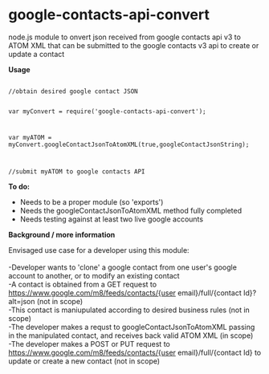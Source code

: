 # google-contacts-api-convert
node.js module to onvert json received from google contacts api v3 to ATOM XML that can be submitted to the google contacts v3 api to create or update a contact

<b>Usage</b>

<code>
//obtain desired google contact JSON

var myConvert = require('google-contacts-api-convert');

var myATOM = myConvert.googleContactJsonToAtomXML(true,googleContactJsonString);<br>

//submit myATOM to google contacts API
</code>

<b>To do:</b>

<ul><li>Needs to be a proper module (so 'exports')</li>
<li>Needs the googleContactJsonToAtomXML method fully completed</li>
<li>Needs testing against at least two live google accounts</li>
</ul>

<b>Background / more information</b>

Envisaged use case for a developer using this module:<br><br>
-Developer wants to 'clone' a google contact from one user's google account to another, or to modify an existing contact<br>
-A contact is obtained from a GET request to https://www.google.com/m8/feeds/contacts/{user email}/full/{contact Id}?alt=json (not in scope)<br>
-This contact is maniupulated according to desired business rules (not in scope)<br>
-The developer makes a requst to googleContactJsonToAtomXML passing in the manipulated contact, and receives back valid ATOM XML (in scope)<br>
-The developer makes a POST or PUT request to https://www.google.com/m8/feeds/contacts/{user email}/full/{contact Id} to update or create a new contact (not in scope)
